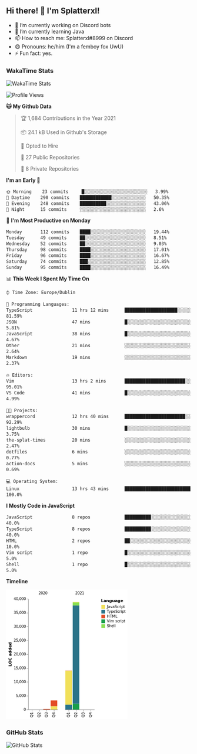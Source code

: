 ## Hi there! 👋 I'm Splatterxl!

- 🔭 I’m currently working on Discord bots
- 🌱 I’m currently learning Java
- 📫 How to reach me: Splatterxl#8999 on Discord
- 😄 Pronouns: he/him (I'm a femboy fox UwU)
- ⚡ Fun fact: yes.

### WakaTime Stats
![WakaTime Stats](https://wakatime.com/share/@Splatterxl/3171b454-6d7f-4cf9-91d7-768613f3b8c2.svg)
<!--START_SECTION:waka-->
![Profile Views](http://img.shields.io/badge/Profile%20Views-24-blue)

**🐱 My Github Data** 

> 🏆 1,684 Contributions in the Year 2021
 > 
> 📦 24.1 kB Used in Github's Storage 
 > 
> 💼 Opted to Hire
 > 
> 📜 27 Public Repositories 
 > 
> 🔑 8 Private Repositories  
 > 
**I'm an Early 🐤** 

```text
🌞 Morning    23 commits     █░░░░░░░░░░░░░░░░░░░░░░░░   3.99% 
🌆 Daytime    290 commits    ████████████░░░░░░░░░░░░░   50.35% 
🌃 Evening    248 commits    ██████████░░░░░░░░░░░░░░░   43.06% 
🌙 Night      15 commits     ░░░░░░░░░░░░░░░░░░░░░░░░░   2.6%

```
📅 **I'm Most Productive on Monday** 

```text
Monday       112 commits    ████░░░░░░░░░░░░░░░░░░░░░   19.44% 
Tuesday      49 commits     ██░░░░░░░░░░░░░░░░░░░░░░░   8.51% 
Wednesday    52 commits     ██░░░░░░░░░░░░░░░░░░░░░░░   9.03% 
Thursday     98 commits     ████░░░░░░░░░░░░░░░░░░░░░   17.01% 
Friday       96 commits     ████░░░░░░░░░░░░░░░░░░░░░   16.67% 
Saturday     74 commits     ███░░░░░░░░░░░░░░░░░░░░░░   12.85% 
Sunday       95 commits     ████░░░░░░░░░░░░░░░░░░░░░   16.49%

```


📊 **This Week I Spent My Time On** 

```text
⌚︎ Time Zone: Europe/Dublin

💬 Programming Languages: 
TypeScript               11 hrs 12 mins      ████████████████████░░░░░   81.59% 
JSON                     47 mins             █░░░░░░░░░░░░░░░░░░░░░░░░   5.81% 
JavaScript               38 mins             █░░░░░░░░░░░░░░░░░░░░░░░░   4.67% 
Other                    21 mins             ░░░░░░░░░░░░░░░░░░░░░░░░░   2.64% 
Markdown                 19 mins             ░░░░░░░░░░░░░░░░░░░░░░░░░   2.37%

🔥 Editors: 
Vim                      13 hrs 2 mins       ███████████████████████░░   95.01% 
VS Code                  41 mins             █░░░░░░░░░░░░░░░░░░░░░░░░   4.99%

🐱‍💻 Projects: 
wrappercord              12 hrs 40 mins      ███████████████████████░░   92.29% 
lightbulb                30 mins             █░░░░░░░░░░░░░░░░░░░░░░░░   3.75% 
the-splat-times          20 mins             ░░░░░░░░░░░░░░░░░░░░░░░░░   2.47% 
dotfiles                 6 mins              ░░░░░░░░░░░░░░░░░░░░░░░░░   0.77% 
action-docs              5 mins              ░░░░░░░░░░░░░░░░░░░░░░░░░   0.69%

💻 Operating System: 
Linux                    13 hrs 43 mins      █████████████████████████   100.0%

```

**I Mostly Code in JavaScript** 

```text
JavaScript               8 repos             ██████████░░░░░░░░░░░░░░░   40.0% 
TypeScript               8 repos             ██████████░░░░░░░░░░░░░░░   40.0% 
HTML                     2 repos             ██░░░░░░░░░░░░░░░░░░░░░░░   10.0% 
Vim script               1 repo              █░░░░░░░░░░░░░░░░░░░░░░░░   5.0% 
Shell                    1 repo              █░░░░░░░░░░░░░░░░░░░░░░░░   5.0%

```


**Timeline**

![Chart not found](https://raw.githubusercontent.com/nearlySplat/nearlySplat/master/charts/bar_graph.png) 


<!--END_SECTION:waka-->


### GitHub Stats
![GitHub Stats](https://github-readme-stats.vercel.app/api?username=nearlySplat&count_private=true&show_icons=true&theme=dark)
